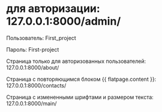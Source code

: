# для авторизации: 127.0.0.1:8000/admin/
Пользователь: First_project

Пароль: First-project


Страница только для авторизованных пользователей: 127.0.0.1:8000/about/

Страница с повторяющимся блоком {{ flatpage.content }}: 127.0.0.1:8000/contacts/

Страница с измененными шрифтами и размером текста: 127.0.0.1:8000/main/
